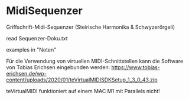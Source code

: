 # MidiSequenzer
Griffschrift-Midi-Sequenzer (Steirische Harmonika &amp; Schwyzerörgeli)

read Sequenzer-Doku.txt

examples in "Noten"

Für die Verwendung von virtuellen MIDI-Schnittstellen kann die Software von Tobias Erichsen eingebunden werden:
https://www.tobias-erichsen.de/wp-content/uploads/2020/01/teVirtualMIDISDKSetup_1_3_0_43.zip

teVirtualMIDI funktioniert auf einem MAC M1 mit Parallels nicht!
